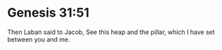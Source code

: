 # Genesis 31:51

Then Laban said to Jacob, See this heap and the pillar, which I have set between you and me.
